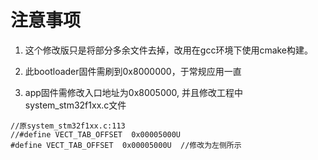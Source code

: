 # 注意事项
1. 这个修改版只是将部分多余文件去掉，改用在gcc环境下使用cmake构建。

2. 此bootloader固件需刷到0x8000000，于常规应用一直

3. app固件需修改入口地址为0x8005000, 并且修改工程中system_stm32f1xx.c文件

```
//原system_stm32f1xx.c:113
//#define VECT_TAB_OFFSET  0x00005000U  
#define VECT_TAB_OFFSET  0x00005000U  //修改为左侧所示
```
